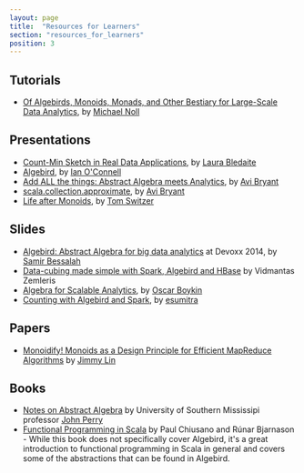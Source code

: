 ```yaml
---
layout: page
title:  "Resources for Learners"
section: "resources_for_learners"
position: 3
---
```

## Tutorials

- [Of Algebirds, Monoids, Monads, and Other Bestiary for Large-Scale Data Analytics](http://www.michael-noll.com/blog/2013/12/02/twitter-algebird-monoid-monad-for-large-scala-data-analytics), by [Michael Noll](https://twitter.com/miguno)

## Presentations

- [Count-Min Sketch in Real Data Applications](https://skillsmatter.com/skillscasts/6844-count-min-sketch-in-real-data-applications), by [Laura Bledaite](https://twitter.com/eigenlaura)
- [Algebird](https://www.youtube.com/watch?v=wTE56cpttTk), by [Ian O'Connell](https://twitter.com/ianoc)
- [Add ALL the things: Abstract Algebra meets Analytics](https://www.infoq.com/presentations/abstract-algebra-analytics), by [Avi Bryant](https://twitter.com/avibryant)
- [scala.collection.approximate](https://www.youtube.com/watch?v=yzitqjUI6ok), by [Avi Bryant](https://twitter.com/avibryant)
- [Life after Monoids](https://www.youtube.com/watch?v=xO9AoZNSOH4), by [Tom Switzer](https://twitter.com/tixxit)

## Slides

- [Algebird: Abstract Algebra for big data analytics](https://speakerdeck.com/samklr/algebird-abstract-algebra-for-big-data-analytics) at Devoxx 2014, by [Samir Bessalah](https://twitter.com/samklr)
- [Data-cubing made simple with Spark, Algebird and HBase](https://speakerdeck.com/vidma/data-cubing-made-simple-with-spark-algebird-and-hbase) by Vidmantas Zemleris
- [Algebra for Scalable Analytics](http://cdn.oreillystatic.com/en/assets/1/event/105/Algebra%20for%20Scalable%20Analytics%20Presentation.pdf), by [Oscar Boykin](https://twitter.com/posco)
- [Counting with Algebird and Spark](http://esumitra.github.io/algebird-boston-spark), by [esumitra](https://github.com/esumitra)

## Papers

- [Monoidify! Monoids as a Design Principle for Efficient MapReduce Algorithms](https://arxiv.org/abs/1304.7544) by [Jimmy Lin](https://twitter.com/lintool)

## Books

- [Notes on Abstract Algebra](http://www.math.usm.edu/perry/old_classes/mat423fa11/notes_25aug2011.pdf) by University of Southern Mississipi professor [John Perry](http://www.math.usm.edu/perry/)
- [Functional Programming in Scala](https://www.manning.com/books/functional-programming-in-scala) by Paul Chiusano and Rúnar Bjarnason - While this book does not specifically cover Algebird, it's a great introduction to functional programming in Scala in general and covers some of the abstractions that can be found in Algebird.
